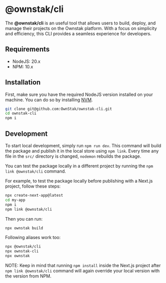 # @ownstak/cli

The **@ownstak/cli** is an useful tool that allows users to build, deploy, and manage their projects on the Ownstak platform.
With a focus on simplicity and efficiency, this CLI provides a seamless experience for developers.

## Requirements

- NodeJS: 20.x
- NPM: 10.x

## Installation

First, make sure you have the required NodeJS version installed on your machine.
You can do so by installing [NVM](https://github.com/nvm-sh/nvm).

```bash
git clone git@github.com:OwnStak/ownstak-cli.git
cd ownstak-cli
npm i
```

## Development

To start local development, simply run `npm run dev`. This command will build the package and publish it in the local store using `npm link`.
Every time any file in the `src/` directory is changed, `nodemon` rebuilds the package.

You can test the package locally in a different project by running the `npm link @ownstak/cli` command.

For example, to test the package locally before publishing with a Next.js project, follow these steps:

```bash
npx create-next-app@latest
cd my-app
npm i
npm link @ownstak/cli
```

Then you can run:

```bash
npx ownstak build
```

Following aliases work too:

```bash
npx @ownstak/cli
npx ownstak-cli
npx ownstak
```

NOTE: Keep in mind that running `npm install` inside the Next.js project after `npm link @ownstak/cli` command will again override your local version with the version from NPM.
